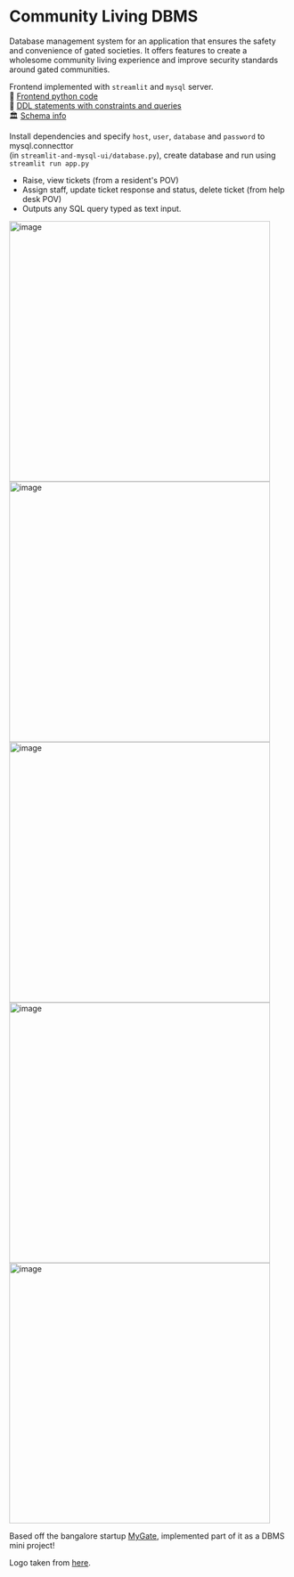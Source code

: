 # Community Living DBMS
  Database management system for an application that ensures the safety and convenience of gated societies. It offers features to create a wholesome community living experience and improve security standards around gated communities.

Frontend implemented with `streamlit` and `mysql` server.<br/>
🐍 [Frontend python code](treamlit-and-mysql-ui)<br/>
📀 [DDL statements with constraints and queries](ddl/)<br/>
🏛️ [Schema info](schema/)<br/>




Install dependencies and specify `host`, `user`, `database` and `password` to mysql.connecttor<br/>
(in `streamlit-and-mysql-ui/database.py`), create database and run using `streamlit run app.py`
* Raise, view tickets (from a resident's POV)
* Assign staff, update ticket response and status, delete ticket (from help desk POV)
* Outputs any SQL query typed as text input.

<img width="468" alt="image" src="https://user-images.githubusercontent.com/67890839/203566732-78d87ff6-c62d-4551-b88c-ed0bb52a06ab.png">

<img width="468" alt="image" src="https://user-images.githubusercontent.com/67890839/203566796-51f6d59c-38a2-48b9-aadb-73ec3e6a9e2c.png">

<img width="468" alt="image" src="https://user-images.githubusercontent.com/67890839/203566831-195f1a5d-2f25-47d3-a820-a5c38793dcb6.png">

<img width="468" alt="image" src="https://user-images.githubusercontent.com/67890839/203566961-cb66a5c3-d01d-4e7d-b6cd-f516ae4a8812.png">

<img width="468" alt="image" src="https://user-images.githubusercontent.com/67890839/203566997-4459282a-3b16-43f1-bcab-2a4f4e8be406.png">


Based off the bangalore startup [MyGate](https://mygate.com/), implemented part of it as a DBMS mini project!

Logo taken from [here](https://www.google.com/url?sa=i&url=https%3A%2F%2Fdashboard.mygate.com%2Flogin&psig=AOvVaw2X-RQIpZeY6RaLR6M9ywrj&ust=1669297735936000&source=images&cd=vfe&ved=0CBAQjRxqFwoTCICXwOa4xPsCFQAAAAAdAAAAABAE).
  
